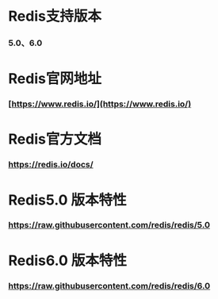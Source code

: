 # Redis支持版本
### 5.0、6.0
# Redis官网地址
### [https://www.redis.io/](https://www.redis.io/)
# Redis官方文档
### [https://redis.io/docs/</font>](https://redis.io/docs/)
# Redis5.0 版本特性
### [https://raw.githubusercontent.com/redis/redis/5.0</font>](https://raw.githubusercontent.com/redis/redis/5.0/00-RELEASENOTES)
# Redis6.0 版本特性
### [https://raw.githubusercontent.com/redis/redis/6.0</font>](https://raw.githubusercontent.com/redis/redis/6.0/00-RELEASENOTES)
